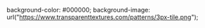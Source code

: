 background-color: #000000;
background-image: url("https://www.transparenttextures.com/patterns/3px-tile.png");
<!-- credit-https://www.transparenttextures.com/ -->
<!-- background-color: #000000;
background-image: url("https://www.transparenttextures.com/patterns/3px-tile.png");
/* This is mostly intended for prototyping; please download the pattern and re-host for production environments. Thank you! */ -->
<!-- ref:https://github.com/kauanidev/contact-list?ref=reactjsexample.com -->